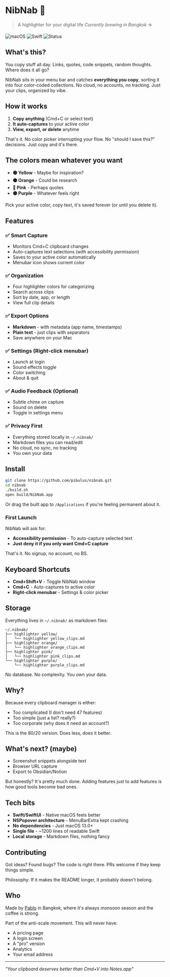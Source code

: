 # NibNab 🎨

> A highlighter for your digital life
> *Currently brewing in Bangkok ☕*

![macOS](https://img.shields.io/badge/macOS-13.0+-FF69B4)
![Swift](https://img.shields.io/badge/Swift-5.9-FFEB3B)
![Status](https://img.shields.io/badge/status-v1.0-39FF14)

## What's this?

You copy stuff all day. Links, quotes, code snippets, random thoughts. Where does it all go?

NibNab sits in your menu bar and catches **everything you copy**, sorting it into four color-coded collections. No cloud, no accounts, no tracking. Just your clips, organized by vibe.

## How it works

1. **Copy anything** (Cmd+C or select text)
2. **It auto-captures** to your active color
3. **View, export, or delete** anytime

That's it. No color picker interrupting your flow. No "should I save this?" decisions. Just copy and it's there.

## The colors mean whatever you want

- **🟡 Yellow** - Maybe for inspiration?
- **🟠 Orange** - Could be research
- **🩷 Pink** - Perhaps quotes
- **🟣 Purple** - Whatever feels right

Pick your active color, copy text, it's saved forever (or until you delete it).

## Features

### ✅ Smart Capture
- Monitors Cmd+C clipboard changes
- Auto-captures text selections (with accessibility permission)
- Saves to your active color automatically
- Menubar icon shows current color

### ✅ Organization
- Four highlighter colors for categorizing
- Search across clips
- Sort by date, app, or length
- View full clip details

### ✅ Export Options
- **Markdown** - with metadata (app name, timestamps)
- **Plain text** - just clips with separators
- Save anywhere on your Mac

### ✅ Settings (Right-click menubar)
- Launch at login
- Sound effects toggle
- Color switching
- About & quit

### ✅ Audio Feedback (Optional)
- Subtle chime on capture
- Sound on delete
- Toggle in settings menu

### ✅ Privacy First
- Everything stored locally in `~/.nibnab/`
- Markdown files you can read/edit
- No cloud, no sync, no tracking
- You own your data

## Install

```bash
git clone https://github.com/pibulus/nibnab.git
cd nibnab
./build.sh
open build/NibNab.app
```

Or drag the built app to `/Applications` if you're feeling permanent about it.

### First Launch

NibNab will ask for:
- **Accessibility permission** - To auto-capture selected text
- **Just deny it if you only want Cmd+C capture**

That's it. No signup, no account, no BS.

## Keyboard Shortcuts

- **Cmd+Shift+V** - Toggle NibNab window
- **Cmd+C** - Auto-captures to active color
- **Right-click menubar** - Settings & color picker

## Storage

Everything lives in `~/.nibnab/` as markdown files:
```
~/.nibnab/
├── highlighter yellow/
│   └── highlighter yellow_clips.md
├── highlighter orange/
│   └── highlighter orange_clips.md
├── highlighter pink/
│   └── highlighter pink_clips.md
└── highlighter purple/
    └── highlighter purple_clips.md
```

No database. No complexity. You own your data.

## Why?

Because every clipboard manager is either:
- Too complicated (I don't need 47 features)
- Too simple (just a list? really?)
- Too corporate (why does it need an account?)

This is the 80/20 version. Does less, does it better.

## What's next? (maybe)

- Screenshot snippets alongside text
- Browser URL capture
- Export to Obsidian/Notion

But honestly? It's pretty much done. Adding features just to add features is how good tools become bad ones.

## Tech bits

- **Swift/SwiftUI** - Native macOS feels better
- **NSPopover architecture** - MenuBarExtra kept crashing
- **No dependencies** - Just macOS 13.0+
- **Single file** - ~1200 lines of readable Swift
- **Local storage** - Markdown files, nothing fancy

## Contributing

Got ideas? Found bugs? The code is right there. PRs welcome if they keep things simple.

Philosophy: If it makes the README longer, it probably doesn't belong.

## Who

Made by [Pablo](https://github.com/pibulus) in Bangkok, where it's always monsoon season and the coffee is strong.

Part of the anti-scale movement. This will never have:
- A pricing page
- A login screen
- A "pro" version
- Analytics
- Your email address

---

*"Your clipboard deserves better than Cmd+V into Notes.app"*
